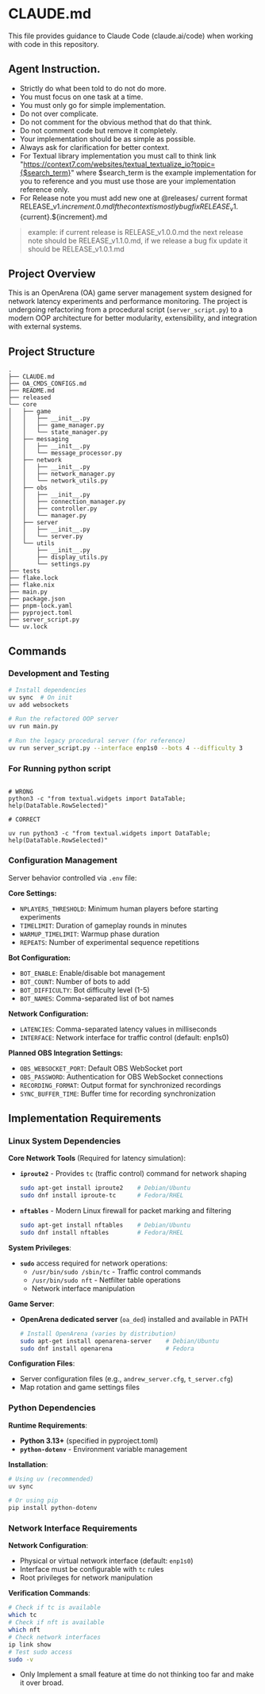 # CLAUDE.md

This file provides guidance to Claude Code (claude.ai/code) when working with code in this repository.


## Agent Instruction.

- Strictly do what been told to do not do more.
- You must focus on one task at a time.
- You must only go for simple implementation.
- Do not over complicate.
- Do not comment for the obvious method that do that think.
- Do not comment code but remove it completely.
- Your implementation should be as simple as possible.
- Always ask for clarification for better context.
- For Textual library implementation you must call to think link "https://context7.com/websites/textual_textualize_io?topic={$search_term}" where $search_term is the example implementation for you to reference and you must use those are your implementation reference only. 
- For Release note you must add new one at @releases/ current format RELEASE_v1.${increment}.0.md If the context is mostly bug fix RELEASE_v1.${current}.${increment}.md
> example: if current release is RELEASE_v1.0.0.md the next release note should be RELEASE_v1.1.0.md, if we release a bug fix update it should be RELEASE_v1.0.1.md

## Project Overview
This is an OpenArena (OA) game server management system designed for network latency experiments and performance monitoring. The project is undergoing refactoring from a procedural script (`server_script.py`) to a modern OOP architecture for better modularity, extensibility, and integration with external systems.

## Project Structure

```
.
├── CLAUDE.md
├── OA_CMDS_CONFIGS.md
├── README.md
├── released
└── core
│   ├── game
│   │   ├── __init__.py
│   │   ├── game_manager.py
│   │   └── state_manager.py
│   ├── messaging
│   │   ├── __init__.py
│   │   └── message_processor.py
│   ├── network
│   │   ├── __init__.py
│   │   ├── network_manager.py
│   │   └── network_utils.py
│   ├── obs
│   │   ├── __init__.py
│   │   ├── connection_manager.py
│   │   ├── controller.py
│   │   └── manager.py
│   ├── server
│   │   ├── __init__.py
│   │   └── server.py
│   └── utils
│       ├── __init__.py
│       ├── display_utils.py
│       └── settings.py
├── tests 
├── flake.lock
├── flake.nix
├── main.py
├── package.json
├── pnpm-lock.yaml
├── pyproject.toml
├── server_script.py
└── uv.lock
```
## Commands

### Development and Testing
```bash
# Install dependencies
uv sync  # On init
uv add websockets 

# Run the refactored OOP server
uv run main.py

# Run the legacy procedural server (for reference)
uv run server_script.py --interface enp1s0 --bots 4 --difficulty 3
```

### For Running python script 
```shell

# WRONG
python3 -c "from textual.widgets import DataTable; help(DataTable.RowSelected)"

# CORRECT 

uv run python3 -c "from textual.widgets import DataTable; help(DataTable.RowSelected)"

```

### Configuration Management

Server behavior controlled via `.env` file:

**Core Settings:**
- `NPLAYERS_THRESHOLD`: Minimum human players before starting experiments
- `TIMELIMIT`: Duration of gameplay rounds in minutes  
- `WARMUP_TIMELIMIT`: Warmup phase duration
- `REPEATS`: Number of experimental sequence repetitions

**Bot Configuration:**
- `BOT_ENABLE`: Enable/disable bot management
- `BOT_COUNT`: Number of bots to add
- `BOT_DIFFICULTY`: Bot difficulty level (1-5)
- `BOT_NAMES`: Comma-separated list of bot names

**Network Configuration:**
- `LATENCIES`: Comma-separated latency values in milliseconds
- `INTERFACE`: Network interface for traffic control (default: enp1s0)

**Planned OBS Integration Settings:**
- `OBS_WEBSOCKET_PORT`: Default OBS WebSocket port
- `OBS_PASSWORD`: Authentication for OBS WebSocket connections
- `RECORDING_FORMAT`: Output format for synchronized recordings
- `SYNC_BUFFER_TIME`: Buffer time for recording synchronization

## Implementation Requirements

### Linux System Dependencies
**Core Network Tools** (Required for latency simulation):
- **`iproute2`** - Provides `tc` (traffic control) command for network shaping
  ```bash
  sudo apt-get install iproute2    # Debian/Ubuntu
  sudo dnf install iproute-tc      # Fedora/RHEL
  ```

- **`nftables`** - Modern Linux firewall for packet marking and filtering
  ```bash
  sudo apt-get install nftables    # Debian/Ubuntu  
  sudo dnf install nftables        # Fedora/RHEL
  ```

**System Privileges**:
- **`sudo`** access required for network operations:
  - `/usr/bin/sudo /sbin/tc` - Traffic control commands
  - `/usr/bin/sudo nft` - Netfilter table operations
  - Network interface manipulation

**Game Server**:
- **OpenArena dedicated server** (`oa_ded`) installed and available in PATH
  ```bash
  # Install OpenArena (varies by distribution)
  sudo apt-get install openarena-server    # Debian/Ubuntu
  sudo dnf install openarena               # Fedora
  ```

**Configuration Files**:
- Server configuration files (e.g., `andrew_server.cfg`, `t_server.cfg`)
- Map rotation and game settings files

### Python Dependencies
**Runtime Requirements**:
- **Python 3.13+** (specified in pyproject.toml)
- **`python-dotenv`** - Environment variable management

**Installation**:
```bash
# Using uv (recommended)
uv sync

# Or using pip
pip install python-dotenv
```

### Network Interface Requirements
**Network Configuration**:
- Physical or virtual network interface (default: `enp1s0`)
- Interface must be configurable with `tc` rules
- Root privileges for network manipulation

**Verification Commands**:
```bash
# Check if tc is available
which tc
# Check if nft is available  
which nft
# Check network interfaces
ip link show
# Test sudo access
sudo -v
```
- Only Implement a small feature at time do not thinking too far and make it over broad.
